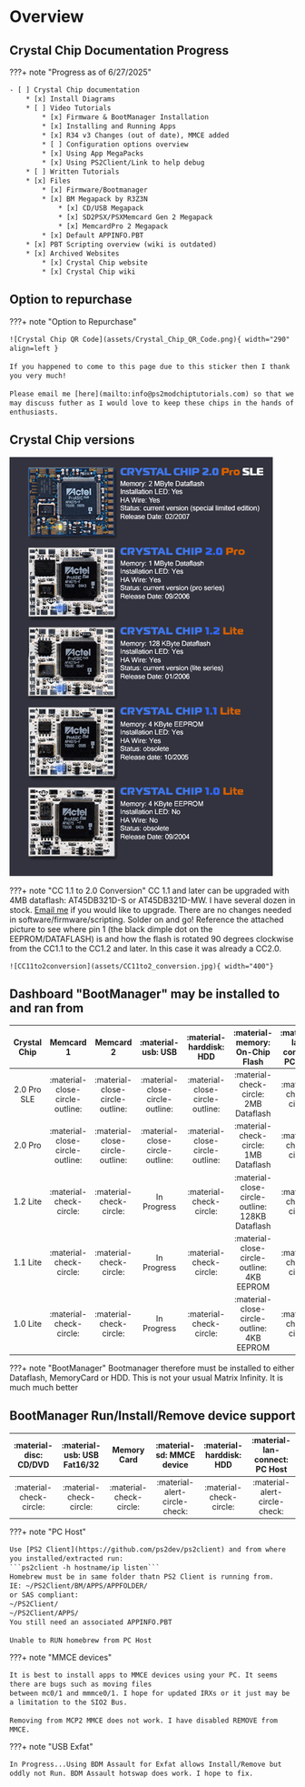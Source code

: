 # Overview

## Crystal Chip Documentation Progress
???+ note "Progress as of 6/27/2025"

    - [ ] Crystal Chip documentation
        * [x] Install Diagrams
        * [ ] Video Tutorials
            * [x] Firmware & BootManager Installation
            * [x] Installing and Running Apps
            * [x] R34 v3 Changes (out of date), MMCE added
            * [ ] Configuration options overview
            * [x] Using App MegaPacks
            * [x] Using PS2Client/Link to help debug
        * [ ] Written Tutorials
        * [x] Files
            * [x] Firmware/Bootmanager
            * [x] BM Megapack by R3Z3N
                * [x] CD/USB Megapack
                * [x] SD2PSX/PSXMemcard Gen 2 Megapack
                * [x] MemcardPro 2 Megapack
            * [x] Default APPINFO.PBT
        * [x] PBT Scripting overview (wiki is outdated)
        * [x] Archived Websites
            * [x] Crystal Chip website
            * [x] Crystal Chip wiki

## Option to repurchase
???+ note "Option to Repurchase"

    ![Crystal Chip QR Code](assets/Crystal_Chip_QR_Code.png){ width="290" align=left }

    If you happened to come to this page due to this sticker then I thank you very much! 

    Please email me [here](mailto:info@ps2modchiptutorials.com) so that we may discuss futher as I would love to keep these chips in the hands of enthusiasts.


## Crystal Chip versions
    
![Crystal Chip Models](cc-site-backup/img/cc_hw_history.gif)

???+ note "CC 1.1 to 2.0 Conversion"
    CC 1.1 and later can be upgraded with 4MB dataflash: AT45DB321D-S or AT45DB321D-MW. I have several dozen in stock. [Email me](info@ps2modchiptutorials.com) if you would like to upgrade. There are no changes needed in software/firmware/scripting. Solder on and go! Reference the attached picture to see where pin 1 (the black dimple dot on the EEPROM/DATAFLASH) is and how the flash is rotated 90 degrees clockwise from the CC1.1 to the CC1.2 and later. In this case it was already a CC2.0.

    ![CC11to2conversion](assets/CC11to2_conversion.jpg){ width="400"}


## Dashboard "BootManager" may be installed to and ran from
| Crystal Chip | Memcard 1                       | Memcard 2                       | :material-usb: USB              | :material-harddisk: HDD          | :material-memory: On-Chip Flash                 | :material-lan-connect: PC Host |
| :----------: | :-----------------------------: | :-----------------------------: | :-----------------------------: | :-----------------------------:  | :---------------------------------------------: | :----------------------------: |
| 2.0 Pro SLE  | :material-close-circle-outline: | :material-close-circle-outline: | :material-close-circle-outline: | :material-close-circle-outline:  | :material-check-circle: 2MB Dataflash           | :material-check-circle:        |
| 2.0 Pro      | :material-close-circle-outline: | :material-close-circle-outline: | :material-close-circle-outline: | :material-close-circle-outline:  | :material-check-circle: 1MB Dataflash           | :material-check-circle:        |
| 1.2 Lite     | :material-check-circle:         | :material-check-circle:         | In Progress                     | :material-check-circle:          | :material-close-circle-outline: 128KB Dataflash | :material-check-circle:        |
| 1.1 Lite     | :material-check-circle:         | :material-check-circle:         | In Progress                     | :material-check-circle:          | :material-close-circle-outline: 4KB EEPROM      | :material-check-circle:        |
| 1.0 Lite     | :material-check-circle:         | :material-check-circle:         | In Progress                     | :material-check-circle:          | :material-close-circle-outline: 4KB EEPROM      | :material-check-circle:        |

???+ note "BootManager"
    Bootmanager therefore must be installed to either Dataflash, MemoryCard or HDD. This is not your usual Matrix Infinity.
    It is much much better


## BootManager Run/Install/Remove device support
| :material-disc: CD/DVD  | :material-usb: USB Fat16/32 | Memory Card              | :material-sd: MMCE device     | :material-harddisk: HDD | :material-lan-connect: PC Host   |
| :---------------------: | :--------------------------: | :---------------------: | :---------------------------: | :---------------------: | :------------------------------: |
| :material-check-circle: | :material-check-circle:      | :material-check-circle: | :material-alert-circle-check: | :material-check-circle: | :material-alert-circle-check:    |

???+ note "PC Host"
    
    Use [PS2 Client](https://github.com/ps2dev/ps2client) and from where you installed/extracted run:
    ```ps2client -h hostname/ip listen```
    Homebrew must be in same folder thatn PS2 Client is running from. 
    IE: ~/PS2Client/BM/APPS/APPFOLDER/
    or SAS compliant:
    ~/PS2Client/
    ~/PS2Client/APPS/
    You still need an associated APPINFO.PBT

    Unable to RUN homebrew from PC Host

???+ note "MMCE devices"

    It is best to install apps to MMCE devices using your PC. It seems there are bugs such as moving files
    between mc0/1 and mmmce0/1. I hope for updated IRXs or it just may be a limitation to the SIO2 Bus.

    Removing from MCP2 MMCE does not work. I have disabled REMOVE from MMCE.

???+ note "USB Exfat"

    In Progress...Using BDM Assault for Exfat allows Install/Remove but oddly not Run. BDM Assault hotswap does work. I hope to fix.
